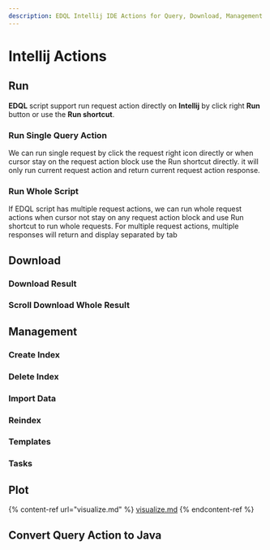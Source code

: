 ```yaml
---
description: EDQL Intellij IDE Actions for Query, Download, Management or Convertor
---
```


# Intellij Actions

## Run

**EDQL** script support run request action directly on **Intellij** by click right **Run** button or use the **Run shortcut**.

### Run Single Query Action

We can run single request by click the request right icon directly or when cursor stay on the request action block use the Run shortcut directly. it will only run current request action and return current request action response.

### Run Whole Script

If EDQL script has multiple request actions, we can run whole request actions when cursor not stay on any request action block and use Run shortcut to run whole requests. For multiple request actions, multiple responses will return and display separated by tab

## Download

### Download Result

### Scroll Download Whole Result



## Management

### Create Index

### Delete Index

### Import Data

### Reindex

### Templates

### Tasks

## Plot

{% content-ref url="visualize.md" %}
[visualize.md](visualize.md)
{% endcontent-ref %}

## Convert Query Action to Java
